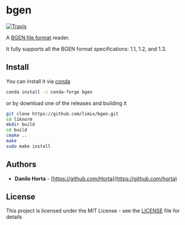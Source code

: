 # bgen

[![Travis](https://img.shields.io/travis/limix/bgen.svg?style=flat-square)](https://travis-ci.org/limix/bgen)

A [BGEN file format](http://www.well.ox.ac.uk/~gav/bgen_format/) reader.

It fully supports all the BGEN format specifications: 1.1, 1.2, and 1.3.

## Install

You can install it via
[conda](http://conda.pydata.org/docs/index.html)

```bash
conda install -c conda-forge bgen
```

or by download one of the releases and building it

```bash
git clone https://github.com/limix/bgen.git
cd liknorm
mkdir build
cd build
cmake ..
make
sudo make install
```

## Authors

* **Danilo Horta** - [https://github.com/Horta](https://github.com/horta)

## License

This project is licensed under the MIT License - see the
[LICENSE](LICENSE) file for details
